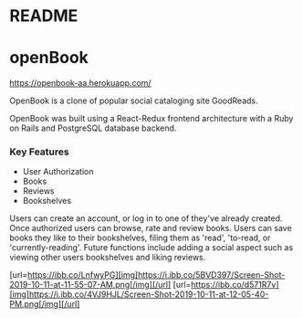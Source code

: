 # README


# openBook
https://openbook-aa.herokuapp.com/

OpenBook is a clone of popular social cataloging site GoodReads.

OpenBook was built using a React-Redux frontend architecture with a Ruby on Rails and PostgreSQL database backend.

### Key Features
* User Authorization
* Books
* Reviews
* Bookshelves

Users can create an account, or log in to one of they've already created. Once authorized users can browse, rate and review books. Users can save books they like to their bookshelves, filing them as 'read', 'to-read, or 'currently-reading'. Future functions include adding a social aspect such as viewing other users bookshelves and liking reviews.

[url=https://ibb.co/LnfwyPG][img]https://i.ibb.co/5BVD397/Screen-Shot-2019-10-11-at-11-55-07-AM.png[/img][/url]
[url=https://ibb.co/d571R7v][img]https://i.ibb.co/4VJ9HJL/Screen-Shot-2019-10-11-at-12-05-40-PM.png[/img][/url]


